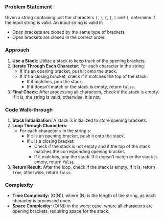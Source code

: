 ### Problem Statement
Given a string containing just the characters `(`, `)`, `{`, `}`, `[` and `]`, determine if the input string is valid. An input string is valid if:
- Open brackets are closed by the same type of brackets.
- Open brackets are closed in the correct order.

### Approach
1. **Use a Stack**: Utilize a stack to keep track of the opening brackets.
2. **Iterate Through Each Character**: For each character in the string:
   - If it's an opening bracket, push it onto the stack.
   - If it's a closing bracket, check if it matches the top of the stack:
     - If it matches, pop the stack.
     - If it doesn't match or the stack is empty, return `false`.
3. **Final Check**: After processing all characters, check if the stack is empty. If it is, the string is valid; otherwise, it is not.

### Code Walk-through
1. **Stack Initialization**: A stack is initialized to store opening brackets.
2. **Loop Through Characters**:
   - For each character `x` in the string `s`:
     - If `x` is an opening bracket, push it onto the stack.
     - If `x` is a closing bracket:
       - Check if the stack is not empty and if the top of the stack matches the corresponding opening bracket.
       - If it matches, pop the stack. If it doesn't match or the stack is empty, return `false`.
3. **Return Result**: After the loop, check if the stack is empty. If it is, return `true`; otherwise, return `false`.

### Complexity
- **Time Complexity:** \(O(N)\), where \(N\) is the length of the string, as each character is processed once.
- **Space Complexity:** \(O(N)\) in the worst case, where all characters are opening brackets, requiring space for the stack.
